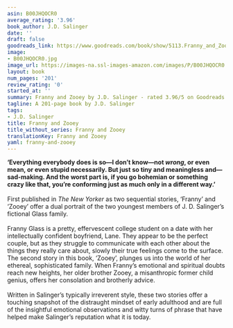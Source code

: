 ```yaml
---
asin: B00JHQOCR0
average_rating: '3.96'
book_author: J.D. Salinger
date: ''
draft: false
goodreads_link: https://www.goodreads.com/book/show/5113.Franny_and_Zooey
image:
- B00JHQOCR0.jpg
image_url: https://images-na.ssl-images-amazon.com/images/P/B00JHQOCR0.01._SCLZZZZZZZ.jpg
layout: book
num_pages: '201'
review_rating: '0'
started_at: ''
summary: Franny and Zooey by J.D. Salinger - rated 3.96/5 on Goodreads
tagline: A 201-page book by J.D. Salinger
tags:
- J.D. Salinger
title: Franny and Zooey
title_without_series: Franny and Zooey
translationKey: Franny and Zooey
yaml: franny-and-zooey
---
```


<b>‘Everything everybody does is so—I don’t know—not <i>wrong</i>, or even mean, or even stupid necessarily. But just so tiny and meaningless and—sad-making. And the worst part is, if you go bohemian or something crazy like that, you’re conforming just as much only in a different way.’</b><br /><br />First published in <i>The New Yorker</i> as two sequential stories, ‘Franny’ and ‘Zooey’ offer a dual portrait of the two youngest members of J. D. Salinger’s fictional Glass family.<br /><br />Franny Glass is a pretty, effervescent college student on a date with her intellectually confident boyfriend, Lane. They appear to be the perfect couple, but as they struggle to communicate with each other about the things they really care about, slowly their true feelings come to the surface. The second story in this book, ‘Zooey’, plunges us into the world of her ethereal, sophisticated family. When Franny’s emotional and spiritual doubts reach new heights, her older brother Zooey, a misanthropic former child genius, offers her consolation and brotherly advice.<br /><br />Written in Salinger’s typically irreverent style, these two stories offer a touching snapshot of the distraught mindset of early adulthood and are full of the insightful emotional observations and witty turns of phrase that have helped make Salinger’s reputation what it is today.